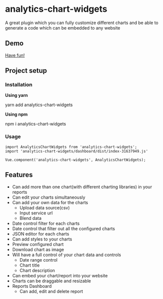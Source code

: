 # analytics-chart-widgets

A great plugin which you can fully customize different charts and be able to generate a code which can be embedded to any website

## Demo

[Have fun!](https://analytics-chart-widgets-dashboard.vercel.app)

## Project setup

### Installation

**Using yarn**

yarn add analytics-chart-widgets

**Using npm**

npm i analytics-chart-widgets

### Usage

    import AnalyticsChartWidgets from 'analytics-chart-widgets';
    import 'analytics-chart-widgets/dashboard/dist/index-31637949.js'

    Vue.component('analytics-chart-widgets', AnalyticsChartWidgets);

## Features

- Can add more than one chart(with different charting libraries) in your reports
- Can edit your charts simultaneously
- Can add your own data for the charts
  - Upload data source(csv)
  - Input service url
  - Blend data
- Date control filter for each charts
- Date control that filter out all the configured charts
- JSON editor for each charts
- Can add styles to your charts
- Preview configured chart
- Download chart as image
- Will have a full control of your chart data and controls
  - Date range control
  - Chart title
  - Chart description
- Can embed your chart/report into your website
- Charts can be draggable and resizable
- Reports Dashboard
  - Can add, edit and delete report
